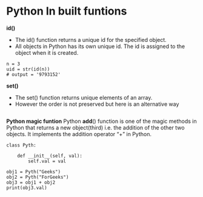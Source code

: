 # Python In built funtions 

**id()**

* The id() function returns a unique id for the specified object. 
* All objects in Python has its own unique id. The id is assigned to the object when it is created. 
```
n = 3
uid = str(id(n))
# output = '9793152'
```
**set()**

* The set() function returns unique elements of an array. 
* However the order is not preserved but here is an alternative way
```

```

**Python magic funtion**
Python __add__() function is one of the magic methods in Python that returns a new object(third) i.e. the addition of the other two objects. It implements the addition operator “+” in Python.
```
class Pyth:
  
    def __init__(self, val):
        self.val = val
  
obj1 = Pyth("Geeks")
obj2 = Pyth("ForGeeks")
obj3 = obj1 + obj2
print(obj3.val)
```
